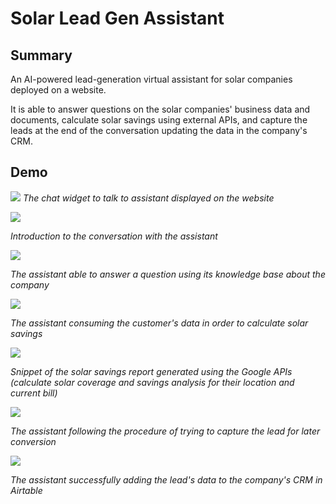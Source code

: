 # Solar Lead Gen Assistant

## Summary
An AI-powered lead-generation virtual assistant for solar companies deployed on a website.

It is able to answer questions on the solar companies' business data and documents, calculate solar savings using external APIs, and capture the leads at the end of the conversation updating the data in the company's CRM.

## Demo
![](images/chatwidget.png)
*The chat widget to talk to assistant displayed on the website*


![](images/intro.png)

*Introduction to the conversation with the assistant*


![](images/kb.png)

*The assistant able to answer a question using its knowledge base about the company*


![](images/calculation.png)

*The assistant consuming the customer's data in order to calculate solar savings*


![](images/calculations2.png)

*Snippet of the solar savings report generated using the Google APIs (calculate solar coverage and savings analysis for their location and current bill)*


![](images/leadcapture.png)

*The assistant following the procedure of trying to capture the lead for later conversion*


![](images/airtablecrm.png)

*The assistant successfully adding the lead's data to the company's CRM in Airtable*

